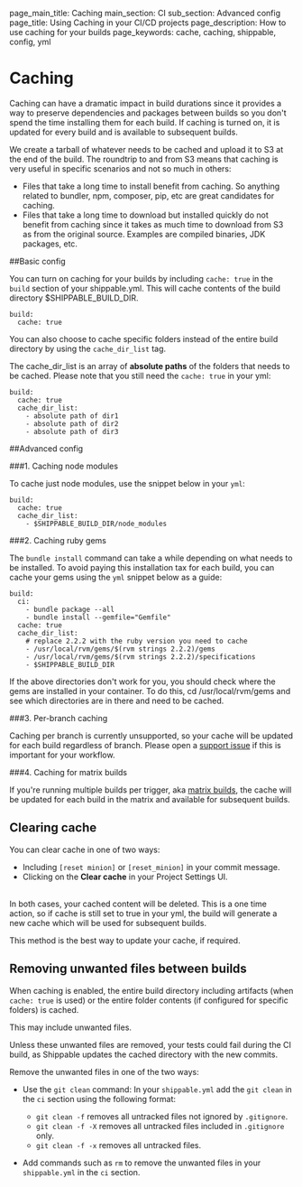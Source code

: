 page_main_title: Caching
main_section: CI
sub_section: Advanced config
page_title: Using Caching in your CI/CD projects
page_description: How to use caching for your builds
page_keywords: cache, caching, shippable, config, yml


# Caching

Caching can have a dramatic impact in build durations since it provides a way to preserve dependencies and packages between builds so you don't spend the time installing them for each build. If caching is turned on, it is updated for every build and is available to subsequent builds.

We create a tarball of whatever needs to be cached and upload it to S3 at the end of the build. The roundtrip to and from S3 means that caching is very useful in specific scenarios and not so much in others:

*  Files that take a long time to install benefit from caching. So anything related to bundler, npm, composer, pip, etc are great candidates for caching.
*  Files that take a long time to download but installed quickly do not benefit from caching since it takes as much time to download from S3 as from the original source. Examples are compiled binaries, JDK packages, etc.

##Basic config

You can turn on caching for your builds by including `cache: true` in the `build` section of your shippable.yml. This will cache contents of the build directory $SHIPPABLE_BUILD_DIR.

```
build:
  cache: true
```

You can also choose to cache specific folders instead of the entire build directory by using the `cache_dir_list` tag.

The cache_dir_list is an array of **absolute paths** of the folders that needs to be cached. Please note that you still need the `cache: true` in your yml:

```
build:
  cache: true
  cache_dir_list:
    - absolute path of dir1
    - absolute path of dir2
    - absolute path of dir3
```

##Advanced config

###1. Caching node modules

To cache just node modules, use the snippet below in your `yml`:

```
build:
  cache: true
  cache_dir_list:
    - $SHIPPABLE_BUILD_DIR/node_modules
```

###2. Caching ruby gems

The `bundle install` command can take a while depending on what needs to be installed. To avoid paying this installation tax for each build, you can cache your gems using the `yml` snippet below as a guide:

```
build:
  ci:
    - bundle package --all
    - bundle install --gemfile="Gemfile"
  cache: true
  cache_dir_list:
    # replace 2.2.2 with the ruby version you need to cache
    - /usr/local/rvm/gems/$(rvm strings 2.2.2)/gems
    - /usr/local/rvm/gems/$(rvm strings 2.2.2)/specifications
    - $SHIPPABLE_BUILD_DIR

```
If the above directories don't work for you, you should check where the gems are installed in your container. To do this, cd /usr/local/rvm/gems and see which directories are in there and need to be cached.

###3. Per-branch caching

Caching per branch is currently unsupported, so your cache will be updated for each build regardless of branch. Please open a [support issue](https://www.github.com/Shippable/support/issues) if this is important for your workflow.

###4. Caching for matrix builds

If you're running multiple builds per trigger, aka [matrix builds](matrix-builds/), the cache will be updated for each build in the matrix and available for subsequent builds.

## Clearing cache
You can clear cache in one of two ways:

*  Including ``[reset minion]`` or ``[reset_minion]`` in your commit message.
*  Clicking on the **Clear cache** in your Project Settings UI.

<br>
In both cases, your cached content will be deleted. This is a one time action, so if cache is still set to true in your yml, the build will generate a new cache which will be used for subsequent builds.

This method is the best way to update your cache, if required.

## Removing unwanted files between builds
When caching is enabled, the entire build directory including artifacts (when `cache: true` is used) or the entire folder contents (if configured for specific folders) is cached.

This may include unwanted files.

Unless these unwanted files are removed, your tests could fail during the CI build, as Shippable updates the cached directory with the new commits.

Remove the unwanted files in one of the two ways:

*  Use the `git clean` command: In your `shippable.yml` add the `git clean` in the `ci` section using the following format:
    -  `git clean -f` removes all untracked files not ignored by `.gitignore`.
    -  `git clean -f -X` removes all untracked files included in `.gitignore` only.
    -  `git clean -f -x` removes all untracked files.

*  Add commands such as `rm` to remove the unwanted files in your `shippable.yml` in the `ci` section.  
